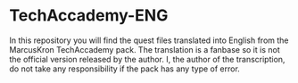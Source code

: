# TechAccademy-ENG
In this repository you will find the quest files translated into English from the MarcusKron TechAccademy pack. The translation is a fanbase so it is not the official version released by the author. I, the author of the transcription, do not take any responsibility if the pack has any type of error.
